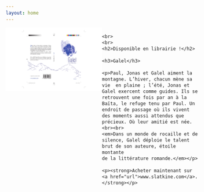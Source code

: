 ```yaml
---
layout: home
---
```


<style>
.column {
  float: left;
  width: 50%;
}

.row:after {
  content: "";
  display: table;
  clear: both;
}

@media screen and (max-width: 600px) {
  .column {
    width: 100%;
  }
}
</style>


<div class="row">

  <div class="column">
    <img src="images/galel.pdf" alt="Converture de Galel - Fanny Desarzens">
  </div>

  <div class="column">

    <br>
    <br>
    <h2>Disponible en librairie !</h2>

    <h3>Galel</h3>

    <p>Paul, Jonas et Galel aiment la montagne. L’hiver, chacun mène sa vie  en plaine ; l’été, Jonas et Galel exercent comme guides. Ils se retrouvent une fois par an à la Baïta, le refuge tenu par Paul. Un endroit de passage où ils vivent des moments aussi attendus que précieux. Où leur amitié est née. <br><br>
    <em>Dans un monde de rocaille et de silence, Galel déploie le talent brut de son auteure, étoile montante 
    de la littérature romande.</em></p>

    <p><strong>Acheter maintenant sur <a href="url">www.slatkine.com</a>.</strong></p>
  </div>

</div>
